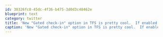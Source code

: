 ```yaml
---
id: 30326fc8-45dc-4f36-b475-3d0d3c48462e
blueprint: text
category: twitter
title: 'New "Gated check-in" option in TFS is pretty cool.  If enabled, its impossible to check in code that breaks the build'
caption: 'New "Gated check-in" option in TFS is pretty cool.  If enabled, its impossible to check in code that breaks the build'
---
```

